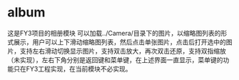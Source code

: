 # album
这是FY3项目的相册模块
可以加载../Camera/目录下的图片，以缩略图列表的形式展示，用户可以上下滑动缩略图列表，然后点击单张图片，点击后打开选中的图片，支持左右滑动切换显示图片，支持双击放大，再次双击还原，支持双指缩放（未实现），左右下角分别是返回键和菜单键，在上述界面一直显示，菜单键的功能只在FY3工程实现，在当前模块不必实现。
